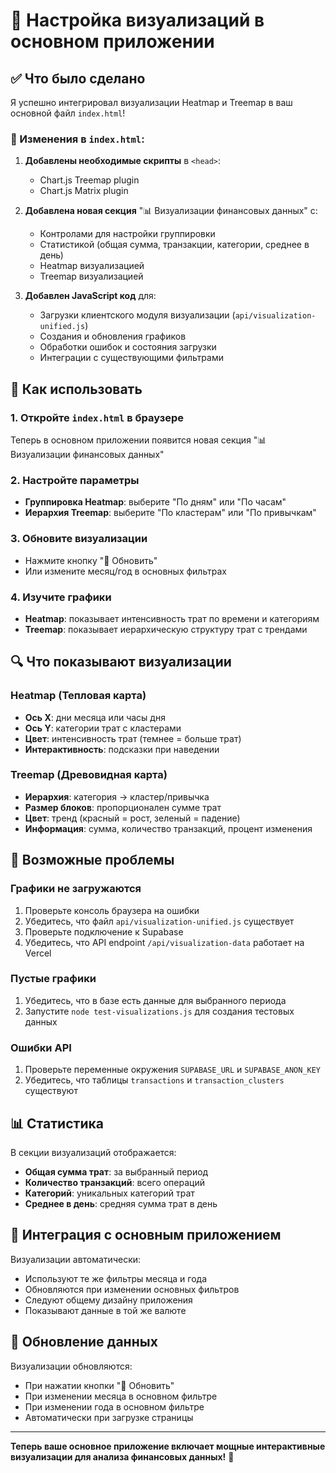 # 🚀 Настройка визуализаций в основном приложении

## ✅ Что было сделано

Я успешно интегрировал визуализации Heatmap и Treemap в ваш основной файл `index.html`!

### 🔧 Изменения в `index.html`:

1. **Добавлены необходимые скрипты** в `<head>`:
   - Chart.js Treemap plugin
   - Chart.js Matrix plugin

2. **Добавлена новая секция** "📊 Визуализации финансовых данных" с:
   - Контролами для настройки группировки
   - Статистикой (общая сумма, транзакции, категории, среднее в день)
   - Heatmap визуализацией
   - Treemap визуализацией

3. **Добавлен JavaScript код** для:
    - Загрузки клиентского модуля визуализации (`api/visualization-unified.js`)
    - Создания и обновления графиков
    - Обработки ошибок и состояния загрузки
   - Интеграции с существующими фильтрами

## 🎯 Как использовать

### 1. Откройте `index.html` в браузере
Теперь в основном приложении появится новая секция "📊 Визуализации финансовых данных"

### 2. Настройте параметры
- **Группировка Heatmap**: выберите "По дням" или "По часам"
- **Иерархия Treemap**: выберите "По кластерам" или "По привычкам"

### 3. Обновите визуализации
- Нажмите кнопку "🔄 Обновить"
- Или измените месяц/год в основных фильтрах

### 4. Изучите графики
- **Heatmap**: показывает интенсивность трат по времени и категориям
- **Treemap**: показывает иерархическую структуру трат с трендами

## 🔍 Что показывают визуализации

### Heatmap (Тепловая карта)
- **Ось X**: дни месяца или часы дня
- **Ось Y**: категории трат с кластерами
- **Цвет**: интенсивность трат (темнее = больше трат)
- **Интерактивность**: подсказки при наведении

### Treemap (Древовидная карта)
- **Иерархия**: категория → кластер/привычка
- **Размер блоков**: пропорционален сумме трат
- **Цвет**: тренд (красный = рост, зеленый = падение)
- **Информация**: сумма, количество транзакций, процент изменения

## 🚨 Возможные проблемы

### Графики не загружаются
1. Проверьте консоль браузера на ошибки
2. Убедитесь, что файл `api/visualization-unified.js` существует
3. Проверьте подключение к Supabase
4. Убедитесь, что API endpoint `/api/visualization-data` работает на Vercel

### Пустые графики
1. Убедитесь, что в базе есть данные для выбранного периода
2. Запустите `node test-visualizations.js` для создания тестовых данных

### Ошибки API
1. Проверьте переменные окружения `SUPABASE_URL` и `SUPABASE_ANON_KEY`
2. Убедитесь, что таблицы `transactions` и `transaction_clusters` существуют

## 📊 Статистика

В секции визуализаций отображается:
- **Общая сумма трат**: за выбранный период
- **Количество транзакций**: всего операций
- **Категорий**: уникальных категорий трат
- **Среднее в день**: средняя сумма трат в день

## 🎨 Интеграция с основным приложением

Визуализации автоматически:
- Используют те же фильтры месяца и года
- Обновляются при изменении основных фильтров
- Следуют общему дизайну приложения
- Показывают данные в той же валюте

## 🔄 Обновление данных

Визуализации обновляются:
- При нажатии кнопки "🔄 Обновить"
- При изменении месяца в основном фильтре
- При изменении года в основном фильтре
- Автоматически при загрузке страницы

---

**Теперь ваше основное приложение включает мощные интерактивные визуализации для анализа финансовых данных!** 🎉 